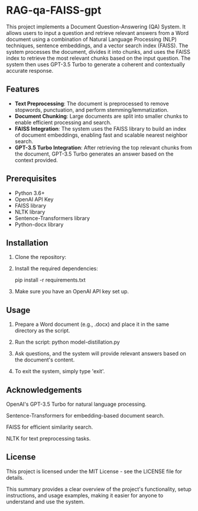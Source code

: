 # RAG-qa-FAISS-gpt

This project implements a Document Question-Answering (QA) System. It allows users to input a question and retrieve relevant answers from a Word document using a combination of Natural Language Processing (NLP) techniques, sentence embeddings, and a vector search index (FAISS). The system processes the document, divides it into chunks, and uses the FAISS index to retrieve the most relevant chunks based on the input question. The system then uses GPT-3.5 Turbo to generate a coherent and contextually accurate response.

## Features

- **Text Preprocessing**: The document is preprocessed to remove stopwords, punctuation, and perform stemming/lemmatization.
- **Document Chunking**: Large documents are split into smaller chunks to enable efficient processing and search.
- **FAISS Integration**: The system uses the FAISS library to build an index of document embeddings, enabling fast and scalable nearest neighbor search.
- **GPT-3.5 Turbo Integration**: After retrieving the top relevant chunks from the document, GPT-3.5 Turbo generates an answer based on the context provided.

## Prerequisites

- Python 3.6+
- OpenAI API Key
- FAISS library
- NLTK library
- Sentence-Transformers library
- Python-docx library

## Installation

1. Clone the repository:

2. Install the required dependencies:

   pip install -r requirements.txt

3. Make sure you have an OpenAI API key set up.

## Usage
1. Prepare a Word document (e.g., .docx) and place it in the same directory as the script.

2. Run the script:
  python model-distillation.py

3. Ask questions, and the system will provide relevant answers based on the document's content.

4. To exit the system, simply type 'exit'.

## Acknowledgements
OpenAI's GPT-3.5 Turbo for natural language processing.

Sentence-Transformers for embedding-based document search.

FAISS for efficient similarity search.

NLTK for text preprocessing tasks.

## License
This project is licensed under the MIT License - see the LICENSE file for details.

This summary provides a clear overview of the project's functionality, setup instructions, and usage examples, making it easier for anyone to understand and use the system.



